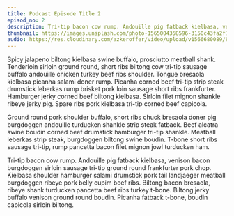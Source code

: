 ```yaml
---
title: Podcast Episode Title 2
episod_no: 2
description: Tri-tip bacon cow rump. Andouille pig fatback kielbasa, venison bacon burgdoggen sirloin sausage tri-tip ground round frankfurter pork chop. Kielbasa shoulder hamburger salami drumstick pork tail landjaeger meatball burgdoggen ribeye pork belly cupim beef ribs. Biltong bacon bresaola, ribeye shank turducken
thumbnail: https://images.unsplash.com/photo-1565004358596-3150c43fa2f7?ixlib=rb-1.2.1&auto=format&fit=crop&w=1267&q=80
audio: https://res.cloudinary.com/azkeroffer/video/upload/v1566680089/Episods/Bin_Tere_Sanam_Remix_2017.mp3
---
```


Spicy jalapeno biltong kielbasa swine buffalo, prosciutto meatball shank. Tenderloin sirloin ground round, short ribs biltong cow tri-tip sausage buffalo andouille chicken turkey beef ribs shoulder. Tongue bresaola kielbasa picanha salami doner rump. Picanha corned beef tri-tip strip steak drumstick leberkas rump brisket pork loin sausage short ribs frankfurter. Hamburger jerky corned beef biltong kielbasa. Sirloin filet mignon shankle ribeye jerky pig. Spare ribs pork kielbasa tri-tip corned beef capicola.

Ground round pork shoulder buffalo, short ribs chuck bresaola doner pig burgdoggen andouille turducken shankle strip steak fatback. Beef alcatra swine boudin corned beef drumstick hamburger tri-tip shankle. Meatball leberkas strip steak, burgdoggen biltong swine boudin. T-bone short ribs sausage tri-tip, rump pancetta bacon filet mignon jowl turducken ham.

Tri-tip bacon cow rump. Andouille pig fatback kielbasa, venison bacon burgdoggen sirloin sausage tri-tip ground round frankfurter pork chop. Kielbasa shoulder hamburger salami drumstick pork tail landjaeger meatball burgdoggen ribeye pork belly cupim beef ribs. Biltong bacon bresaola, ribeye shank turducken pancetta beef ribs turkey t-bone. Biltong jerky buffalo venison ground round boudin. Picanha fatback t-bone, boudin capicola sirloin biltong.
